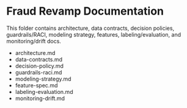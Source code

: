 # Fraud Revamp Documentation

This folder contains architecture, data contracts, decision policies, guardrails/RACI, modeling strategy, features, labeling/evaluation, and monitoring/drift docs.

- architecture.md
- data-contracts.md
- decision-policy.md
- guardrails-raci.md
- modeling-strategy.md
- feature-spec.md
- labeling-evaluation.md
- monitoring-drift.md


